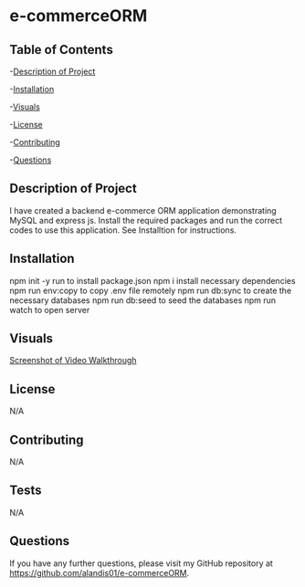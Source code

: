 # e-commerceORM

## Table of Contents
-[Description of Project](#description-of-project)

-[Installation](#installation)

-[Visuals](#visuals)

-[License](#license)

-[Contributing](#contributing)

-[Questions](#questions)

## Description of Project
I have created a backend e-commerce ORM application demonstrating MySQL and express js. Install the required packages and run the correct codes to use this application. See Installtion for instructions. 

## Installation
npm init -y run to install package.json
npm i install necessary dependencies 
npm run env:copy to copy .env file remotely
npm run db:sync to create the necessary databases
npm run db:seed to seed the databases 
npm run watch to open server

## Visuals
[Screenshot of Video Walkthrough](./assets/13-e-commerceORM%20Screenshot.png)

## License 
N/A

## Contributing 
N/A

## Tests
N/A

## Questions 
If you have any further questions, please visit my GitHub repository at https://github.com/alandis01/e-commerceORM. 